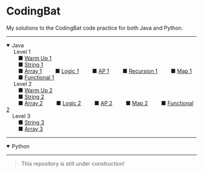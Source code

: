 # CodingBat
My solutions to the CodingBat code practice for both Java and Python.

****
<details open>
  <summary>Java</summary>
      &nbsp;&nbsp;&nbsp;&nbsp; Level 1
        <br>
            &nbsp;&nbsp;&nbsp;&nbsp;&nbsp;&nbsp;&nbsp;&nbsp;■ <a href="https://github.com/Iqrahaq/CodingBat/tree/master/Java/WarmUp1">
            Warm Up 1</a>
            <br>
            &nbsp;&nbsp;&nbsp;&nbsp;&nbsp;&nbsp;&nbsp;&nbsp;■ <a href="https://github.com/Iqrahaq/CodingBat/tree/master/Java/String1">
            String 1</a>
            <br>
            &nbsp;&nbsp;&nbsp;&nbsp&nbsp;&nbsp;&nbsp;&nbsp;■ <a href="https://github.com/Iqrahaq/CodingBat/tree/master/Java/Array1">
            Array 1</a>
            &nbsp;&nbsp;&nbsp;&nbsp&nbsp;&nbsp;&nbsp;&nbsp;■ <a href="https://github.com/Iqrahaq/CodingBat/tree/master/Java/Logic1">
            Logic 1</a>
            &nbsp;&nbsp;&nbsp;&nbsp&nbsp;&nbsp;&nbsp;&nbsp;■ <a href="https://github.com/Iqrahaq/CodingBat/tree/master/Java/AP1">
            AP 1</a>
            &nbsp;&nbsp;&nbsp;&nbsp&nbsp;&nbsp;&nbsp;&nbsp;■ <a href="https://github.com/Iqrahaq/CodingBat/tree/master/Java/Recursion1">
            Recursion 1</a>
            &nbsp;&nbsp;&nbsp;&nbsp&nbsp;&nbsp;&nbsp;&nbsp;■ <a href="https://github.com/Iqrahaq/CodingBat/tree/master/Java/Map1">
            Map 1</a>
            &nbsp;&nbsp;&nbsp;&nbsp&nbsp;&nbsp;&nbsp;&nbsp;■ <a href="https://github.com/Iqrahaq/CodingBat/tree/master/Java/Functional1">
            Functional 1</a>
        <br>
        &nbsp;&nbsp;&nbsp;&nbsp; Level 2
        <br>
            &nbsp;&nbsp;&nbsp;&nbsp;&nbsp;&nbsp;&nbsp;&nbsp;■ <a href="https://github.com/Iqrahaq/CodingBat/tree/master/Java/WarmUp2">
            Warm Up 2</a>
            <br>
            &nbsp;&nbsp;&nbsp;&nbsp;&nbsp;&nbsp;&nbsp;&nbsp;■ <a href="https://github.com/Iqrahaq/CodingBat/tree/master/Java/String2">
            String 2</a>
            <br>
            &nbsp;&nbsp;&nbsp;&nbsp;&nbsp;&nbsp;&nbsp;&nbsp;■ <a href="https://github.com/Iqrahaq/CodingBat/tree/master/Java/Array2">
            Array 2</a>
            &nbsp;&nbsp;&nbsp;&nbsp&nbsp;&nbsp;&nbsp;&nbsp;■ <a href="https://github.com/Iqrahaq/CodingBat/tree/master/Java/Logic2">
            Logic 2</a>
            &nbsp;&nbsp;&nbsp;&nbsp&nbsp;&nbsp;&nbsp;&nbsp;■ <a href="https://github.com/Iqrahaq/CodingBat/tree/master/Java/AP2">
            AP 2</a>
            &nbsp;&nbsp;&nbsp;&nbsp&nbsp;&nbsp;&nbsp;&nbsp;■ <a href="https://github.com/Iqrahaq/CodingBat/tree/master/Java/Map2">
            Map 2</a>
            &nbsp;&nbsp;&nbsp;&nbsp&nbsp;&nbsp;&nbsp;&nbsp;■ <a href="https://github.com/Iqrahaq/CodingBat/tree/master/Java/Functional2">
            Functional 2</a>
        <br>
        &nbsp;&nbsp;&nbsp;&nbsp;Level 3
        <br>
            &nbsp;&nbsp;&nbsp;&nbsp;&nbsp;&nbsp;&nbsp;&nbsp;■ <a href="https://github.com/Iqrahaq/CodingBat/tree/master/Java/String3">
            String 3</a>
            <br>
            &nbsp;&nbsp;&nbsp;&nbsp;&nbsp;&nbsp;&nbsp;&nbsp;■ <a href="https://github.com/Iqrahaq/CodingBat/tree/master/Java/Array3">
            Array 3</a>
        <br>
</details>

****

<details open>
  <summary>Python</summary>
</details>

****

> This repository is still under construction!

